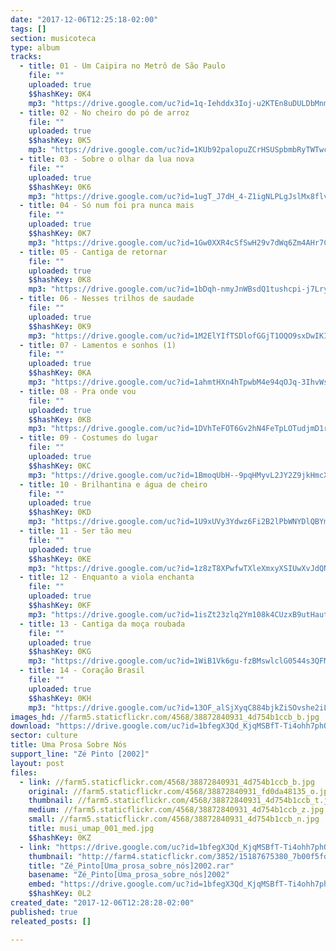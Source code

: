 ```yaml
---
date: "2017-12-06T12:25:18-02:00"
tags: []
section: musicoteca
type: album
tracks:
  - title: 01 - Um Caipira no Metrô de São Paulo
    file: ""
    uploaded: true
    $$hashKey: 0K4
    mp3: "https://drive.google.com/uc?id=1q-Iehddx3Ioj-u2KTEn8uDULDbMnm-Di"
  - title: 02 - No cheiro do pó de arroz
    file: ""
    uploaded: true
    $$hashKey: 0K5
    mp3: "https://drive.google.com/uc?id=1KUb92palopuZCrHSUSpbmbRyTWTwcEtB"
  - title: 03 - Sobre o olhar da lua nova
    file: ""
    uploaded: true
    $$hashKey: 0K6
    mp3: "https://drive.google.com/uc?id=1ugT_J7dH_4-Z1igNLPLgJslMx8flvKGn"
  - title: 04 - Só num foi pra nunca mais
    file: ""
    uploaded: true
    $$hashKey: 0K7
    mp3: "https://drive.google.com/uc?id=1Gw0XXR4cSfSwH29v7dWq6Zm4AHr7Cq7l"
  - title: 05 - Cantiga de retornar
    file: ""
    uploaded: true
    $$hashKey: 0K8
    mp3: "https://drive.google.com/uc?id=1bDqh-nmyJnWBsdQ1tushcpi-j7Lryu11"
  - title: 06 - Nesses trilhos de saudade
    file: ""
    uploaded: true
    $$hashKey: 0K9
    mp3: "https://drive.google.com/uc?id=1M2ElYIfTSDlofGGjT1OQO9sxDwIKICYT"
  - title: 07 - Lamentos e sonhos (1)
    file: ""
    uploaded: true
    $$hashKey: 0KA
    mp3: "https://drive.google.com/uc?id=1ahmtHXn4hTpwbM4e94qOJq-3IhvWsQhM"
  - title: 08 - Pra onde vou
    file: ""
    uploaded: true
    $$hashKey: 0KB
    mp3: "https://drive.google.com/uc?id=1DVhTeFOT6Gv2hN4FeTpLOTudjmD1rko0"
  - title: 09 - Costumes do lugar
    file: ""
    uploaded: true
    $$hashKey: 0KC
    mp3: "https://drive.google.com/uc?id=1BmoqUbH--9pqHMyvL2JY2Z9jkHmcX4Oq"
  - title: 10 - Brilhantina e água de cheiro
    file: ""
    uploaded: true
    $$hashKey: 0KD
    mp3: "https://drive.google.com/uc?id=1U9xUVy3Ydwz6Fi2B2lPbWNYDlQBYmILA"
  - title: 11 - Ser tão meu
    file: ""
    uploaded: true
    $$hashKey: 0KE
    mp3: "https://drive.google.com/uc?id=1z8zT8XPwfwTXleXmxyXSIUwXvJdQNyoz"
  - title: 12 - Enquanto a viola enchanta
    file: ""
    uploaded: true
    $$hashKey: 0KF
    mp3: "https://drive.google.com/uc?id=1isZt23zlq2Ym108k4CUzxB9utHautzMN"
  - title: 13 - Cantiga da moça roubada
    file: ""
    uploaded: true
    $$hashKey: 0KG
    mp3: "https://drive.google.com/uc?id=1WiB1Vk6gu-fzBMswlclG0544s3QFMTh6"
  - title: 14 - Coração Brasil
    file: ""
    uploaded: true
    $$hashKey: 0KH
    mp3: "https://drive.google.com/uc?id=13OF_alSjXyqC884bjkZiSOvshe2iLZ8x"
images_hd: //farm5.staticflickr.com/4568/38872840931_4d754b1ccb_b.jpg
download: "https://drive.google.com/uc?id=1bfegX3Qd_KjqMSBfT-Ti4ohh7phOdTUf&export=download"
sector: culture
title: Uma Prosa Sobre Nós
support_line: "Zé Pinto [2002]"
layout: post
files:
  - link: //farm5.staticflickr.com/4568/38872840931_4d754b1ccb_b.jpg
    original: //farm5.staticflickr.com/4568/38872840931_fd0da48135_o.jpg
    thumbnail: //farm5.staticflickr.com/4568/38872840931_4d754b1ccb_t.jpg
    medium: //farm5.staticflickr.com/4568/38872840931_4d754b1ccb_z.jpg
    small: //farm5.staticflickr.com/4568/38872840931_4d754b1ccb_n.jpg
    title: musi_umap_001_med.jpg
    $$hashKey: 0KZ
  - link: "https://drive.google.com/uc?id=1bfegX3Qd_KjqMSBfT-Ti4ohh7phOdTUf&export=download"
    thumbnail: "http://farm4.staticflickr.com/3852/15187675380_7b00f5fdff_b.jpg"
    title: "Zé_Pinto[Uma_prosa_sobre_nós]2002.rar"
    basename: "Zé_Pinto[Uma_prosa_sobre_nós]2002"
    embed: "https://drive.google.com/uc?id=1bfegX3Qd_KjqMSBfT-Ti4ohh7phOdTUf"
    $$hashKey: 0L2
created_date: "2017-12-06T12:28:28-02:00"
published: true
releated_posts: []

---
```

